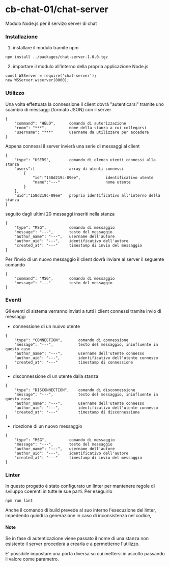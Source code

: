 # cb-chat-01/chat-server

Modulo Node.js per il servizo server di chat

### Installazione

1. installare il modulo tramite npm  
```
npm install ../packages/chat-server-1.0.0.tgz
```

2. importare il modulo all'interno della propria applicazione Node.js  
```
const WSServer = require('chat-server');
new WSServer.wsserver(8000);
```

### Utilizzo

Una volta effettuata la connessione il client dovrà "autenticarsi" tramite uno scambio di messaggi (formato JSON) con il server

```
{
    "command": "HELO",      comando di autorizzazione
    "room": "***",          nome della stanza a cui collegarsi
    "username": "***"       username da utilizzare per accedere
}
```

Appena connessi il server invierà una serie di messaggi al client

```
{
    "type": "USERS",        comando di elenco utenti connessi alla stanza
    "users":[               array di utenti connessi
        {
            "id":"158d219c-89ee",           identificativo utente
            "name":"---"                    nome utente
        }
    ],
    "uid":"158d219c-89ee"   proprio identificativo all'interno della stanza
}
```

seguito dagli ultimi 20 messaggi inseriti nella stanza

```
{
    "type": "MSG",          comando di messaggio
    "message": "---",       testo del messaggio
    "author_name": "---",   username dell'autore
    "author_uid": "---",    identificativo dell'autore
    "created_at": "---"     timestamp di invio del messaggio
}
```

Per l'invio di un nuovo messaggio il client dovrà inviare al server il seguente comando

```
{
    "command": "MSG",       comando di messaggio
    "message": "---"        testo del messaggio
}
```

### Eventi

Gli eventi di sistema verranno inviati a tutti i client connessi tramite invio di messaggi

* connessione di un nuovo utente
```
{
    "type": "CONNECTION",       comando di connessione
    "message": "---",           testo del messaggio, ininfluente in questo caso
    "author_name": "---",       username dell'utente connesso
    "author_uid": "---",        identificativo dell'utente connesso
    "created_at": "---"         timestamp di connessione
}
```

* disconnessione di un utente dalla stanza
```
{
    "type": "DISCONNECTION",    comando di disconnessione
    "message": "---",           testo del messaggio, ininfluente in questo caso
    "author_name": "---",       username dell'utente connesso
    "author_uid": "---",        identificativo dell'utente connesso
    "created_at": "---"         timestamp di disconnessione
}
```

* ricezione di un nuovo messaggio
```
{
    "type": "MSG",          comando di messaggio
    "message": "---",       testo del messaggio
    "author_name": "---",   username dell'autore
    "author_uid": "---",    identificativo dell'autore
    "created_at": "---"     timestamp di invio del messaggio
}
```

### Linter

In questo progetto è stato configurato un linter per mantenere regole di sviluppo coerenti in tutte le sue parti. Per eseguirlo
```
npm run lint
```

Anche il comando di build prevede al suo interno l'esecuzione del linter, impedendo quindi la generazione in caso di inconsistenza nel codice,

#### Note

Se in fase di autenticazione viene passato il nome di una stanza non esistente il server procederà a crearla e a permetterne l'utilizzo.

E' possibile impostare una porta diversa su cui mettersi in ascolto passando il valore come parametro.